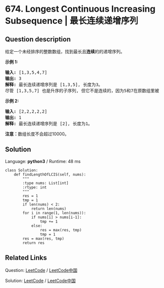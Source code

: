 # 674. Longest Continuous Increasing Subsequence | 最长连续递增序列

## Question description

<!--If you want to use the English description, use <p>
Given an unsorted array of integers, find the length of longest <code>continuous</code> increasing subsequence (subarray).
</p>

<p><b>Example 1:</b><br />
<pre>
<b>Input:</b> [1,3,5,4,7]
<b>Output:</b> 3
<b>Explanation:</b> The longest continuous increasing subsequence is [1,3,5], its length is 3. 
Even though [1,3,5,7] is also an increasing subsequence, it's not a continuous one where 5 and 7 are separated by 4. 
</pre>
</p>

<p><b>Example 2:</b><br />
<pre>
<b>Input:</b> [2,2,2,2,2]
<b>Output:</b> 1
<b>Explanation:</b> The longest continuous increasing subsequence is [2], its length is 1. 
</pre>
</p>

<p><b>Note:</b>
Length of the array will not exceed 10,000.
</p> instead-->
<p>给定一个未经排序的整数数组，找到最长且<strong>连续</strong>的的递增序列。</p>

<p><strong>示例 1:</strong></p>

<pre>
<strong>输入:</strong> [1,3,5,4,7]
<strong>输出:</strong> 3
<strong>解释:</strong> 最长连续递增序列是 [1,3,5], 长度为3。
尽管 [1,3,5,7] 也是升序的子序列, 但它不是连续的，因为5和7在原数组里被4隔开。 
</pre>

<p><strong>示例 2:</strong></p>

<pre>
<strong>输入:</strong> [2,2,2,2,2]
<strong>输出:</strong> 1
<strong>解释:</strong> 最长连续递增序列是 [2], 长度为1。
</pre>

<p><strong>注意：</strong>数组长度不会超过10000。</p>




## Solution

Language: **python3**  /  Runtime: 48 ms

```python3
class Solution:
    def findLengthOfLCIS(self, nums):
        """
        :type nums: List[int]
        :rtype: int
        """
        res = 1
        tmp = 1
        if len(nums) < 2:
            return len(nums)
        for i in range(1, len(nums)):
            if nums[i] > nums[i-1]:
                tmp += 1
            else:
                res = max(res, tmp)
                tmp = 1
        res = max(res, tmp)
        return res
```



## Related Links

Question: [LeetCode](https://leetcode.com/problems/longest-continuous-increasing-subsequence/description/)  /  [LeetCode中国](https://leetcode-cn.com/problems/longest-continuous-increasing-subsequence/description/)

Solution: [LeetCode](https://leetcode.com/articles/longest-continuous-increasing-subsequence/)  /  [LeetCode中国](https://leetcode-cn.com/articles/longest-continuous-increasing-subsequence/)